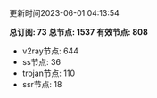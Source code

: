 更新时间2023-06-01 04:13:54

**总订阅: 73**
**总节点: 1537**
**有效节点: 808**
- v2ray节点: 644
- ss节点: 36
- trojan节点: 110
- ssr节点: 18
